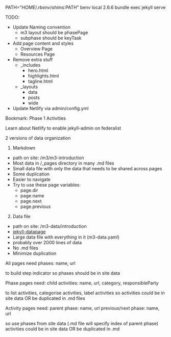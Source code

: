 PATH="$HOME/.rbenv/shims:$PATH"
benv local 2.6.6
bundle exec jekyll serve



TODO:
  * Update Naming convention
    * m3 layout should be phasePage
    * subphase should be keyTask
  * Add page content and styles
    * Overview Page
    * Resources Page
  * Remove extra stuff
    * _includes
      * hero.html
      * highlights.html
      * tagline.html
    * _layouts
      * data
      * posts
      * wide
  * Update Netlify via admin/config.yml


Bookmark: Phase 1 Activities

Learn about Netlify to enable jekyll-admin on federalist


2 versions of data organization

1. Markdown
  - path on site: /m3/m3-introduction
  - Most data in /_pages directory in many .md files
  - Small data file with only the data that needs to be shared across pages
  - Some duplication
  - Easier to navigate
  - Try to use these page variables:
    - page.dir
    - page.name
    - page.next
    - page.previous


2. Data file
  - path on site: /m3-data/introduction
  - [jekyll-datapage](https://github.com/avillafiorita/jekyll-datapage_gen)
  - Large data file with everything in it (m3-data.yaml)
  - probably over 2000 lines of data
  - No .md files
  - Minimize duplication








All pages need
phases: name, url

to build step indicator
so phases should be in site data




Phase pages need:
child activities: name, url, category, responsibleParty

to list activities, categorise activities, label activities
so activities could be in site data OR be duplicated in .md files




Activity pages need:
parent phase: name, url
previous/next phase: name, url


so
use phases from site data (.md file will specify index of parent phase)
activities could be in site data OR be duplicated in .md

